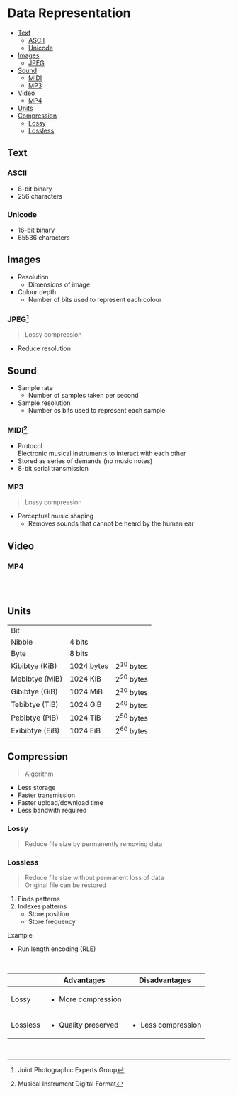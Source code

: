 # Data Representation

- [Text](#text)
    - [ASCII](#ascii)
    - [Unicode](#unicode)
- [Images](#images)
    - [JPEG](#jpeg)
- [Sound](#sound)
    - [MIDI](#midi)
    - [MP3](#mp3)
- [Video](#video)
    - [MP4](#mp4)
- [Units](#units)
- [Compression](#compression)
    - [Lossy](#lossy)
    - [Lossless](#lossless)

## Text

### ASCII

- 8-bit binary
- 256 characters

### Unicode

- 16-bit binary
- 65536 characters

## Images

- Resolution
    - Dimensions of image
- Colour depth
    - Number of bits used to represent each colour

### JPEG[^JPEG]

> Lossy compression

- Reduce resolution

## Sound

- Sample rate
    - Number of samples taken per second
- Sample resolution
    - Number os bits used to represent each sample

### MIDI[^MIDI]

- Protocol \
  Electronic musical instruments to interact with each other
- Stored as series of demands (no music notes)
- 8-bit serial transmission

### MP3

> Lossy compression

- Perceptual music shaping
    - Removes sounds that cannot be heard by the human ear

## Video

### MP4

<br><br>

## Units

|                 |            |                      |
| --------------- | ---------- | -------------------- |
| Bit             |            |                      |
| Nibble          | 4 bits     |                      |
| Byte            | 8 bits     |                      |
| Kibibtye (KiB)  | 1024 bytes | 2<sup>10</sup> bytes |
| Mebibtye (MiB)  | 1024 KiB   | 2<sup>20</sup> bytes |
| Gibibtye (GiB)  | 1024 MiB   | 2<sup>30</sup> bytes |
| Tebibtye (TiB)  | 1024 GiB   | 2<sup>40</sup> bytes |
| Pebibtye (PiB)  | 1024 TiB   | 2<sup>50</sup> bytes |
| Exibibtye (EiB) | 1024 EiB   | 2<sup>60</sup> bytes |

## Compression

> Algorithm

- Less storage
- Faster transmission
- Faster upload/download time
- Less bandwith required

### Lossy

> Reduce file size by permanently removing data

### Lossless

> Reduce file size without permanent loss of data \
> Original file can be restored

1. Finds patterns
2. Indexes patterns
    - Store position
    - Store frequency

<p></p>
Example

- Run length encoding (RLE)

<br>

|          | Advantages                          | Disadvantages                      |
| -------- | ----------------------------------- | ---------------------------------- |
| Lossy    | <ul><li>More compression</li></ul>  |
| Lossless | <ul><li>Quality preserved</li></ul> | <ul><li>Less compression</li></ul> |

<br>

[^JPEG]: Joint Photographic Experts Group
[^MIDI]: Musical Instrument Digital Format

